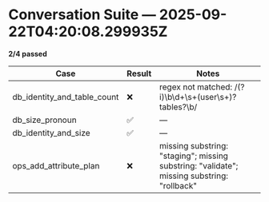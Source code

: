 # Conversation Suite — 2025-09-22T04:20:08.299935Z

**2/4 passed**

| Case | Result | Notes |
|------|--------|-------|
| db_identity_and_table_count | ❌ | regex not matched: /(?i)\b\d+\s+(user\s+)?tables?\b/ |
| db_size_pronoun | ✅ | — |
| db_identity_and_size | ✅ | — |
| ops_add_attribute_plan | ❌ | missing substring: "staging"; missing substring: "validate"; missing substring: "rollback" |